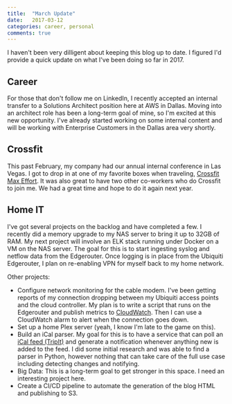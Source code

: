```yaml
---
title:  "March Update"
date:   2017-03-12
categories: career, personal
comments: true
---
```


I haven't been very dilligent about keeping this blog up to date. I figured I'd provide a quick update on what I've been doing so far in 2017.

## Career

For those that don't follow me on LinkedIn, I recently accepted an internal transfer to a Solutions Architect position here at AWS in Dallas. Moving into an architect role has been a long-term goal of mine, so I'm excited at this new opportunity. I've already started working on some internal content and will be working with Enterprise Customers in the Dallas area very shortly.

## Crossfit

This past February, my company had our annual internal conference in Las Vegas. I got to drop in at one of my favorite boxes when traveling, [Crossfit Max Effort](http://maxeffort.fitness/). It was also great to have two other co-workers who do Crossfit to join me. We had a great time and hope to do it again next year.

## Home IT

I've got several projects on the backlog and have completed a few. I recently did a memory upgrade to my NAS server to bring it up to 32GB of RAM. My next project will involve an ELK stack running under Docker on a VM on the NAS server. The goal for this is to start ingesting syslog and netflow data from the Edgerouter. Once logging is in place from the Ubiquiti Edgerouter, I plan on re-enabling VPN for myself back to my home network.

Other projects:

- Configure network monitoring for the cable modem. I've been getting reports of my connection dropping between my Ubiquiti access points and the cloud controller. My plan is to write a script that runs on the Edgerouter and publish metrics to [CloudWatch](http://docs.aws.amazon.com/AmazonCloudWatch/latest/monitoring/publishingMetrics.html). Then I can use a CloudWatch alarm to alert when the connection goes down.
- Set up a home Plex server (yeah, I know I'm late to the game on this).
- Build an iCal parser. My goal for this is to have a service that can poll an [iCal feed (TripIt)](https://www.tripit.com/uhp/calendarsync) and generate a notification whenever anything new is added to the feed. I did some initial research and was able to find a parser in Python, however nothing that can take care of the full use case including detecting changes and notifying.
- Big Data: This is a long-term goal to get stronger in this space. I need an interesting project here.
- Create a CI/CD pipeline to automate the generation of the blog HTML and publishing to S3.

